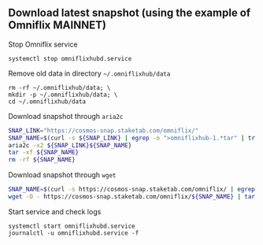 ## Download latest snapshot (using the example of Omniflix MAINNET)  
Stop Omniflix service  
```
systemctl stop omniflixhubd.service
```  

Remove old data in directory `~/.omniflixhub/data`  
```
rm -rf ~/.omniflixhub/data; \
mkdir -p ~/.omniflixhub/data; \
cd ~/.omniflixhub/data
```

Download snapshot through `aria2c`  
```bash
SNAP_LINK="https://cosmos-snap.staketab.com/omniflix/"
SNAP_NAME=$(curl -s ${SNAP_LINK} | egrep -o ">omniflixhub-1.*tar" | tr -d ">")
aria2c -x2 ${SNAP_LINK}${SNAP_NAME}
tar -xf ${SNAP_NAME}
rm -rf ${SNAP_NAME}
```

Download snapshot through `wget`  
```bash
SNAP_NAME=$(curl -s https://cosmos-snap.staketab.com/omniflix/ | egrep -o ">omniflixhub-1.*tar" | tr -d ">"); \
wget -O - https://cosmos-snap.staketab.com/omniflix/${SNAP_NAME} | tar xf -
```

Start service and check logs  
```
systemctl start omniflixhubd.service
journalctl -u omniflixhubd.service -f
```

